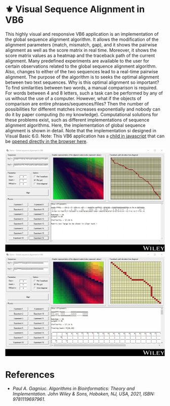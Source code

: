 # :fleur_de_lis: Visual Sequence Alignment in VB6

This highly visual and responsive VB6 application is an implementation of the global sequence alignment algorithm. It allows the modification of the alignment parameters (match, mismatch, gap), and it shows the pairwise alignment as well as the score matrix in real time. Moreover, it shows the score matrix values as a heatmap and the traceback path of the current alignment. Many predefined experiments are available to the user for certain observations related to the global sequence alignment algorithm. Also, changes to either of the two sequences lead to a real-time pairwise alignment. The purpose of the algorithm is to seeks the optimal alignment between two text sequences. Why is this optimal alignment so important? To find similarities between two words, a manual comparison is required. For words between 4 and 8 letters, such a task can be performed by any of us without the use of a computer. However, what if the objects of comparison are entire phrases/sequences/files? Then the number of possibilities for different matches increases exponentially and nobody can do it by paper computing (to my knowledge). Computational solutions for these problems exist, such as different implementations of sequence alignment algorithms. Here, the implementation of global sequence alignment is shown in detail. Note that the implementation si designed in Visual Basic 6.0. Note: This VB6 application has a [child in javascript](https://github.com/Gagniuc/Jupiter-Bioinformatics-V2-dark) that can be [opened directly in the browser here](https://gagniuc.github.io/Jupiter-Bioinformatics-V2-dark/).

<kbd><img src="https://github.com/Gagniuc/Visual-Sequence-Alignment-in-VB6/blob/main/screenshot/AlignDNA%20in%20VB6%20(5).gif" /></kbd>
<kbd><img src="https://github.com/Gagniuc/Visual-Sequence-Alignment-in-VB6/blob/main/screenshot/AlignDNA%20in%20VB6%20(4).gif" /></kbd>

# References

- <i>Paul A. Gagniuc. Algorithms in Bioinformatics: Theory and Implementation. John Wiley & Sons, Hoboken, NJ, USA, 2021, ISBN: 9781119697961.</i>

